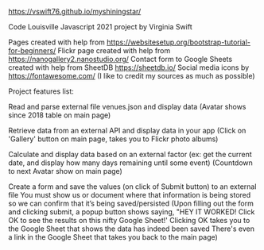https://vswift76.github.io/myshiningstar/


Code Louisville Javascript 2021 project by Virginia Swift


Pages created with help from https://websitesetup.org/bootstrap-tutorial-for-beginners/ 
Flickr page created with help from https://nanogallery2.nanostudio.org/ 
Contact form to Google Sheets created with help from SheetDB https://sheetdb.io/
Social media icons by https://fontawesome.com/
(I like to credit my sources as much as possible)

Project features list:

Read and parse external file venues.json and display data
(Avatar shows since 2018 table on main page)

Retrieve data from an external API and display data in your app 
(Click on 'Gallery' button on main page, takes you to Flickr photo albums) 

Calculate and display data based on an external factor (ex: get the current date, and display how many days remaining until some event)
(Countdown to next Avatar show on main page) 

Create a form and save the values (on click of Submit button) to an external file 
You must show us or document where that information is being stored so we can confirm that it’s being saved/persisted
(Upon filling out the form and clicking submit, a popup button shows saying, "HEY IT WORKED! Click OK to see the results
on this nifty Google Sheet!' Clicking OK takes you to the Google Sheet that shows the data has indeed been saved
There's even a link in the Google Sheet that takes you back to the main page) 
